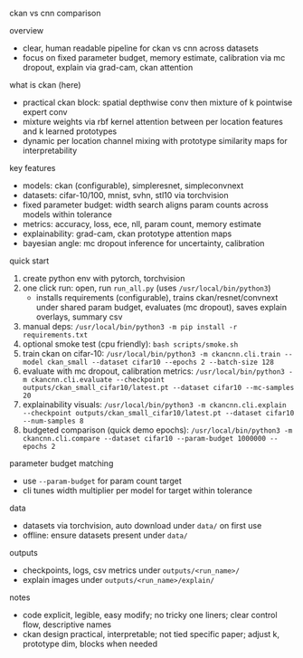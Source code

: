 ckan vs cnn comparison

overview
- clear, human readable pipeline for ckan vs cnn across datasets
- focus on fixed parameter budget, memory estimate, calibration via mc dropout, explain via grad-cam, ckan attention

what is ckan (here)
- practical ckan block: spatial depthwise conv then mixture of k pointwise expert conv
- mixture weights via rbf kernel attention between per location features and k learned prototypes
- dynamic per location channel mixing with prototype similarity maps for interpretability

key features
- models: ckan (configurable), simpleresnet, simpleconvnext
- datasets: cifar-10/100, mnist, svhn, stl10 via torchvision
- fixed parameter budget: width search aligns param counts across models within tolerance
- metrics: accuracy, loss, ece, nll, param count, memory estimate
- explainability: grad-cam, ckan prototype attention maps
- bayesian angle: mc dropout inference for uncertainty, calibration

quick start
1) create python env with pytorch, torchvision
2) one click run: open, run `run_all.py` (uses `/usr/local/bin/python3`)
   - installs requirements (configurable), trains ckan/resnet/convnext under shared param budget, evaluates (mc dropout), saves explain overlays, summary csv
3) manual deps: `/usr/local/bin/python3 -m pip install -r requirements.txt`
4) optional smoke test (cpu friendly): `bash scripts/smoke.sh`
5) train ckan on cifar-10:
   `/usr/local/bin/python3 -m ckancnn.cli.train --model ckan_small --dataset cifar10 --epochs 2 --batch-size 128`
6) evaluate with mc dropout, calibration metrics:
   `/usr/local/bin/python3 -m ckancnn.cli.evaluate --checkpoint outputs/ckan_small_cifar10/latest.pt --dataset cifar10 --mc-samples 20`
7) explainability visuals:
   `/usr/local/bin/python3 -m ckancnn.cli.explain --checkpoint outputs/ckan_small_cifar10/latest.pt --dataset cifar10 --num-samples 8`
7) budgeted comparison (quick demo epochs):
   `/usr/local/bin/python3 -m ckancnn.cli.compare --dataset cifar10 --param-budget 1000000 --epochs 2`

parameter budget matching
- use `--param-budget` for param count target
- cli tunes width multiplier per model for target within tolerance

data
- datasets via torchvision, auto download under `data/` on first use
- offline: ensure datasets present under `data/`

outputs
- checkpoints, logs, csv metrics under `outputs/<run_name>/`
- explain images under `outputs/<run_name>/explain/`

notes
- code explicit, legible, easy modify; no tricky one liners; clear control flow, descriptive names
- ckan design practical, interpretable; not tied specific paper; adjust k, prototype dim, blocks when needed
